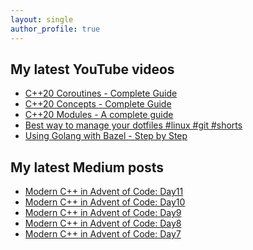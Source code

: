 ```yaml
---
layout: single
author_profile: true
---
```


## My latest YouTube videos

<!--START_SECTION:youtube-->
* [C++20 Coroutines - Complete Guide](https:&#x2F;&#x2F;www.youtube.com&#x2F;watch?v&#x3D;w-dmOHhBX9o)
* [C++20 Concepts  - Complete Guide](https:&#x2F;&#x2F;www.youtube.com&#x2F;watch?v&#x3D;1So7onMFxJM)
* [C++20 Modules - A complete guide](https:&#x2F;&#x2F;www.youtube.com&#x2F;watch?v&#x3D;WRCwciJ5MTE)
* [Best way to manage your dotfiles #linux #git #shorts](https:&#x2F;&#x2F;www.youtube.com&#x2F;watch?v&#x3D;LHrB4TcU1JM)
* [Using Golang with Bazel - Step by Step](https:&#x2F;&#x2F;www.youtube.com&#x2F;watch?v&#x3D;mXLrk0ipwz4)
<!--END_SECTION:youtube-->

## My latest Medium posts

<!--START_SECTION:medium-->
* [Modern C++ in Advent of Code: Day11](https:&#x2F;&#x2F;itnext.io&#x2F;modern-c-in-advent-of-code-day11-fe5a9eb6f3ad?source&#x3D;rss-1e1de1006a93------2)
* [Modern C++ in Advent of Code: Day10](https:&#x2F;&#x2F;itnext.io&#x2F;modern-c-in-advent-of-code-day10-82fbe672b47?source&#x3D;rss-1e1de1006a93------2)
* [Modern C++ in Advent of Code: Day9](https:&#x2F;&#x2F;itnext.io&#x2F;modern-c-in-advent-of-code-day9-1ad4e7890032?source&#x3D;rss-1e1de1006a93------2)
* [Modern C++ in Advent of Code: Day8](https:&#x2F;&#x2F;itnext.io&#x2F;modern-c-in-advent-of-code-day8-3b5d3e6c24b6?source&#x3D;rss-1e1de1006a93------2)
* [Modern C++ in Advent of Code: Day7](https:&#x2F;&#x2F;itnext.io&#x2F;modern-c-in-advent-of-code-day7-39b74e4375a5?source&#x3D;rss-1e1de1006a93------2)
<!--END_SECTION:medium-->